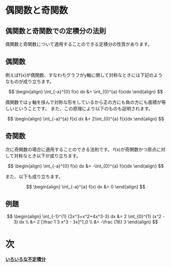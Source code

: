 # 偶関数と奇関数
## 偶関数と奇関数での定積分の法則
偶関数と奇関数について適用することのできる定積分の性質があります。

## 偶関数
例えばf(x)が偶関数、すなわちグラフがy軸に関して対称なときには下記のようなものが成り立ちます。

$$
\begin{align}
\int_{-a}^{0} f(x) dx &= \int_{0}^{a} f(x)dx
\end{align}
$$

偶関数ではｙ軸を挟んで対称な形をしているから正の方にも負の方にも面積が等しいということです。
また、この原理により以下のものも証明されます。

$$
\begin{align}
\int_{-a}^{a} f(x) dx &= 2\int_{0}^{a} f(x)dx
\end{align}
$$

## 奇関数
次に奇関数の場合に適用することのできる法則です。
f(x)が奇関数かつ原点に対して対称なとき以下が成り立ちます。

$$
\begin{align}
\int_{-a}^{0} f(x) dx &= -\int_{0}^{a} f(x)dx
\end{align}
$$

また、以下も成り立ちます。

$$
\begin{align}
\int_{-a}^{a} f(x) dx &= 0
\end{align}
$$

## 例題
$$
\begin{align}
\int_{-1}^{1} (2x^3+x^2+4x^3-3) dx &= 2 \int_{0}^{1} (x^2 - 3) dx \\
&= 2 [\frac 1 3 x^3 - 3x]^1_0 \\
&= -\frac {16} 3
\end{align}
$$


# 次

**[いろいろな不定積分](./no6.md)**